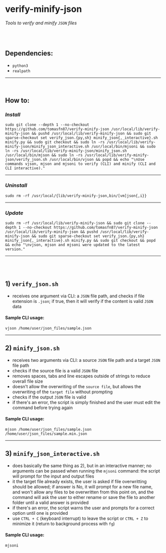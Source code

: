 # verify-minify-json

_Tools to verify and minify `JSON` files_

<br><br>

## Dependencies:

* `python3`
* `realpath`

---

<br>

## How to:


### *Install*

```shell
sudo git clone --depth 1 --no-checkout https://github.com/tomasfn87/verify-minify-json /usr/local/lib/verify-minify-json && pushd /usr/local/lib/verify-minify-json && sudo git sparse-checkout set verify_json.{py,sh} minify_json{,_interactive}.sh minify.py && sudo git checkout && sudo ln -rs /usr/local/lib/verify-minify-json/minify_json_interactive.sh /usr/local/bin/mjsoni && sudo ln -rs /usr/local/lib/verify-minify-json/minify_json.sh /usr/local/bin/mjson && sudo ln -rs /usr/local/lib/verify-minify-json/verify_json.sh /usr/local/bin/vjson && popd && echo "\nUse commands vjson, mjson and mjsoni to verify (CLI) and minify (CLI and CLI interactive)."
```

---

### *Uninstall*

```shell
sudo rm -rf /usr/local/{lib/verify-minify-json,bin/[vm]json{,i}}
```

---

### *Update*

```shell
sudo rm -rf /usr/local/lib/verify-minify-json && sudo git clone --depth 1 --no-checkout https://github.com/tomasfn87/verify-minify-json /usr/local/lib/verify-minify-json && pushd /usr/local/lib/verify-minify-json && sudo git sparse-checkout set verify_json.{py,sh} minify_json{,_interactive}.sh minify.py && sudo git checkout && popd && echo "\nvjson, mjson and mjsoni were updated to the latest version."
```

---

<br><br>

## 1) `verify_json.sh`
  * receives one argument via CLI: a `JSON` file path, and checks if file extension is `.json`; if true, then it will verify if the content is valid `JSON` data


#### Sample CLI usage:

```shell
vjson /home/user/json_files/sample.json
```

---

## 2) `minify_json.sh`
  * receives two arguments via CLI: a source `JSON` file path and a target `JSON` file path
  * checks if the source file is a valid `JSON` file
  * removes spaces, tabs and line escapes outside of strings to reduce overall file size
  * doesn't allow the overwriting of the `source file`, but allows the overwriting of the `target file` without prompting
  * checks if the output `JSON` file is valid
  * if there's an error, the script is simply finished and the user must edit the command before trying again


#### Sample CLI usage:

```shell
mjson /home/user/json_files/sample.json /home/user/json_files/sample.min.json
```

---

## 3) `minify_json_interactive.sh`
  * does basically the same thing as 2), but in an interactive manner; no arguments can be passed when running the `mjsoni` command: the script will prompt for the input and output files
  * it the target file already exists, the user is asked if file overwritting should be allowed; if answer is No, it will prompt for a new file name, and won't allow any files to be overwritten from this point on, and the command will ask the user to either rename or save the file to another folder until a valid answer is provided
  * if there's an error, the script warns the user and prompts for a correct option until one is provided
  * use `CTRL + C` (keyboard interrupt) to leave the script or `CTRL + Z` to minimize it (return to background process with `fg`)

#### Sample CLI usage:

```shell
mjsoni
```

